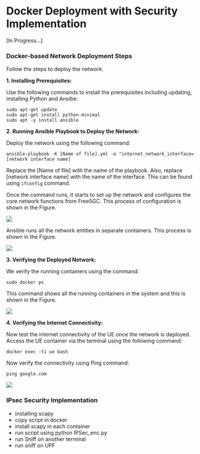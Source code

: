 # Docker Deployment with Security Implementation

[In Progress...]

### Docker-based Network Deployment Steps                
Follow the steps to deploy the network.

**1. Installing Prerequisites:**

Use the following commands to install the prerequisites including updating, installing Python and Ansibe:
    
```
sudo apt-get update
sudo apt-get install python-minimal
sudo apt -y install ansible
```

**2. Running Ansible Playbook to Deploy the Network:**

Deploy the network using the following command:

``` ansible-playbook -K [Name of file].yml -e "internet_network_interface=[network interface name] ```

Replace the [Name of file] with the name of the playbook. Also, replace [network interface name] with the name of the interface. This can be found using ```ifconfig``` command.

Once the command runs, it starts to set up the network and configures the core network functions from Free5GC. This process of configuration is shown in the Figure.

![](Results/1-Configuring_Core_network_functions.PNG)

Ansible runs all the network entities in separate containers. This process is shown in the Figure.

![](Results/2-Running_containers.PNG)

**3. Verifying the Deployed Network:**

We verify the running containers using the command:

``` sudo docker ps ```

This command shows all the running containers in the system and this is shown in the Figure.

![](Results/3-Check_Running_dockers.PNG)

**4. Verifying the Internet Connectivity:**

Now test the internet connectivity of the UE once the network is deployed. Access the UE container via the terminal using the following command:

``` docker exec -ti ue bash ```

Now verify the connectivity using Ping command:

``` ping google.com ```

![](Results/4-UE_ping.PNG)

### IPsec Security Implementation

- installing scapy
- copy script in docker
- install scapy in each container
- run script using python IPSec_enc.py
- run Sniff on another terminal
- run sniff on UPF
